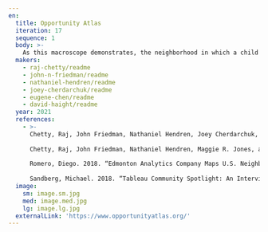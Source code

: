 ```yaml
---
en:
  title: Opportunity Atlas
  iteration: 17
  sequence: 1
  body: >-
    As this macroscope demonstrates, the neighborhood in which a child grows up plays a substantial role in determining his or her future economic mobility. Using research from Raj Chetty, John N. Friedman, and Nathaniel Hendren of Opportunity Insights, and constructed by Joey Cherdarchuk, Eugene Chen, and Daniel Haight of Darkhorse Analytics, the Opportunity Atlas measures the average economic outcomes of children from every neighborhood in the United States, by demographic subgroups like race, gender, and parental income. An essential tool for policymakers, community organizers, and advocacy groups, the _Opportunity Atlas_ enables targeted, data-driven solutions that proactively address income inequality.
  makers:
    - raj-chetty/readme
    - john-n-friedman/readme
    - nathaniel-hendren/readme
    - joey-cherdarchuk/readme
    - eugene-chen/readme
    - david-haight/readme
  year: 2021
  references:
    - >-
      Chetty, Raj, John Friedman, Nathaniel Hendren, Joey Cherdarchuk, Eugene Chen, and David Haight. 2021. _Opportunity Atlas_. In “17th Iteration (2021): Macroscopes for Placing Data in Space.” _Places & Spaces: Mapping Science_, edited by Katy Börner, Lisel Record, and Todd Theriault. http://scimaps.org.
 
      Chetty, Raj, John Friedman, Nathaniel Hendren, Maggie R. Jones, and Sonya R. Porter. 2018. “The Opportunity Atlas: Mapping the Childhood Roots of Social Mobility.” NBER Working Paper No. 25147. https://opportunityinsights.org/paper/the-opportunity-atlas. 
 
      Romero, Diego. 2018. “Edmonton Analytics Company Maps U.S. Neighborhood Incomes.” CTV News, October 2. https://edmonton.ctvnews.ca/edmonton-analytics-company-maps-u-s-neighbourhood-incomes-1.4119122. 
 
      Sandberg, Michael. 2018. “Tableau Community Spotlight: An Interview with Joey Cherdarchuk (Darkhorse Analytics).” _Michael Sandberg’s Data Visualization Blog_, October 12. https://datavizblog.com/2018/10/12/tableau-community-spotlight-an-interview-with-joey-cherdarchuk-darkhorse-analytics.  
  image:
    sm: image.sm.jpg
    med: image.med.jpg
    lg: image.lg.jpg
  externalLink: 'https://www.opportunityatlas.org/'
---
```

